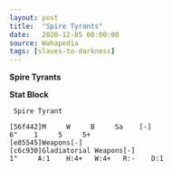 ```yaml
---
layout: post
title:  "Spire Tyrants"
date:   2020-12-05 00:00:00
source: Wahapedia
tags: [slaves-to-darkness]
---
```


**Spire Tyrants**

**Stat Block**
```
 Spire Tyrant
```

```
[56f442]M     W     B     Sa    [-]
6"    1     5     5+    
[e85545]Weapons[-]
[c6c930]Gladiatorial Weapons[-]
1"     A:1    H:4+   W:4+   R:-    D:1   
```
    